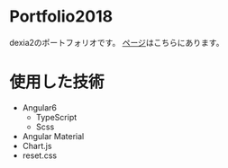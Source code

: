 # Portfolio2018
dexia2のポートフォリオです。
[ページ](https://dexia2.github.io/PortfolioPage/)はこちらにあります。

# 使用した技術
+ Angular6
    + TypeScript
    + Scss
+ Angular Material
+ Chart.js
+ reset.css